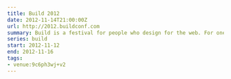 ```yaml
---
title: Build 2012
date: 2012-11-14T21:00:00Z
url: http://2012.buildconf.com
summary: Build is a festival for people who design for the web. For one week in November, a community of smart, talented people come together to share ideas, tell stories, get their hands dirty, and drink a few beers.
series: build
start: 2012-11-12
end: 2012-11-16
tags:
- venue:9c6ph3wj+v2
---
```

